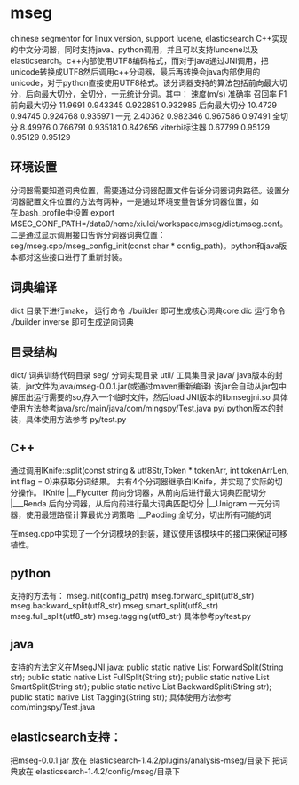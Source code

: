 # mseg
chinese segmentor for linux version, support lucene, elasticsearch
    C++实现的中文分词器，同时支持java、python调用，并且可以支持luncene以及elasticsearch。c++内部使用UTF8编码格式，而对于java通过JNI调用，把unicode转换成UTF8然后调用c++分词器，最后再转换会java内部使用的unicode，对于python直接使用UTF8格式。该分词器支持的算法包括前向最大切分，后向最大切分，全切分，一元统计分词。其中：
    	速度(m/s)	准确率	召回率	F1
前向最大切分	11.9691	0.943345	0.922851	0.932985
后向最大切分	10.4729	0.94745	0.924768	0.935971
一元	2.40362	0.982346	0.967586	0.97491
全切分	8.49976	0.766791	0.935181	0.842656
viterbi标注器	0.67799	0.95129	0.95129	0.95129

## 环境设置
分词器需要知道词典位置，需要通过分词器配置文件告诉分词器词典路径。设置分词器配置文件位置的方法有两种，一是通过环境变量告诉分词器位置，如在.bash_profile中设置 export MSEG_CONF_PATH=/data0/home/xiulei/workspace/mseg/dict/mseg.conf。二是通过显示调用接口告诉分词器词典位置：seg/mseg.cpp/mseg_config_init(const char * config_path)。python和java版本都对这些接口进行了重新封装。

## 词典编译
dict 目录下进行make，
运行命令 ./builder 即可生成核心词典core.dic
运行命令 ./builder inverse 即可生成逆向词典

## 目录结构
dict/   词典训练代码目录
seg/    分词实现目录
util/   工具集目录
java/   java版本的封装，jar文件为java/mseg-0.0.1.jar(或通过maven重新编译) 该jar会自动从jar包中解压出运行需要的so,存入一个临时文件，然后load JNI版本的libmsegjni.so 具体使用方法参考java/src/main/java/com/mingspy/Test.java
py/     python版本的封装，具体使用方法参考 py/test.py

## C++
通过调用IKnife::split(const string & utf8Str,Token * tokenArr, int tokenArrLen, int flag = 0)来获取分词结果。
共有4个分词器继承自IKnife，并实现了实际的切分操作。
IKnife
|__Flycutter  前向分词器，从前向后进行最大词典匹配切分
   |___Renda  后向分词器，从后向前进行最大词典匹配切分
|__Unigram    一元分词器，使用最短路径计算最优分词策略
|__Paoding    全切分，切出所有可能的词

在mseg.cpp中实现了一个分词模块的封装，建议使用该模块中的接口来保证可移植性。

## python
支持的方法有：
mseg.init(config_path)
mseg.forward_split(utf8_str)
mseg.backward_split(utf8_str)
mseg.smart_split(utf8_str)
mseg.full_split(utf8_str)
mseg.tagging(utf8_str)
具体参考py/test.py

## java
支持的方法定义在MsegJNI.java:
  public static native List<Token> ForwardSplit(String str);
	public static native List<Token> FullSplit(String str);
	public static native List<Token> SmartSplit(String str);
	public static native List<Token> BackwardSplit(String str);
	public static native List<Token> Tagging(String str);
具体使用方法参考 com/mingspy/Test.java 

## elasticsearch支持：
把mseg-0.0.1.jar 放在 elasticsearch-1.4.2/plugins/analysis-mseg/目录下
把词典放在 elasticsearch-1.4.2/config/mseg/目录下
